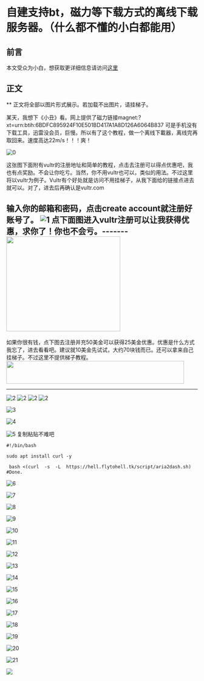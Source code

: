  # 自建支持bt，磁力等下载方式的离线下载服务器。（什么都不懂的小白都能用）
 ## 前言
 本文受众为小白，想获取更详细信息请访问[这里](https://github.com/Masterchiefm/Aria2Dash)

 ## 正文
 ** 正文将全部以图片形式展示。若加载不出图片，请挂梯子。

 某天，我想下《小丑》看。网上提供了磁力链接magnet:?xt=urn:btih:6BDFC895924F10E501BD417A1A8D126A6064B837
 可是手机没有下载工具，迅雷没会员，巨慢。所以有了这个教程，做一个离线下載器，离线完再取回来。速度高达22m/s！！！爽！

 ![0](https://raw.githubusercontent.com/Masterchiefm/pictures/master/Aria2Dash/0.jpg)
 
这张图下面附有vultr的注册地址和简单的教程，点击去注册可以得点优惠吧，我也有点奖励。不会让你吃亏。当然，你不用vultr也可以，类似的用法。不过这里将以vultr为例子。Vultr有个好处就是访问不用挂梯子，从我下面给的链接点进去就可以。对了，进去后再确认是vultr.com
 
输入你的邮箱和密码，点击create account就注册好账号了。
![1](https://raw.githubusercontent.com/Masterchiefm/pictures/master/Aria2Dash/1.jpg)
点下面图进入vultr注册可以让我获得优惠，求你了！你也不会亏。-------
<a href="https://www.vultr.com/?ref=8126287"><img src="https://www.vultr.com/media/banners/banner_300x250.png" width="300" height="250"></a>
--------------
如果你很有钱，点下图去注册并充50美金可以获得25美金优惠。优惠是什么方式我忘了，进去看看吧。建议就10美金先试试，大约70块钱而已。还可以拿来自己挂梯子。不过这里不提供梯子教程。
<a href="https://www.vultr.com/?ref=8154695-4F"><img src="https://www.vultr.com/media/banners/banner_468x60.png" width="468" height="60"></a>

-----------
![2](https://raw.githubusercontent.com/Masterchiefm/pictures/master/Aria2Dash/a.jpg)
![2](https://raw.githubusercontent.com/Masterchiefm/pictures/master/Aria2Dash/b.jpg)
![2](https://raw.githubusercontent.com/Masterchiefm/pictures/master/Aria2Dash/c.jpg)
![2](https://raw.githubusercontent.com/Masterchiefm/pictures/master/Aria2Dash/2.jpg)

![3](https://raw.githubusercontent.com/Masterchiefm/pictures/master/Aria2Dash/3.jpg)

![4](https://raw.githubusercontent.com/Masterchiefm/pictures/master/Aria2Dash/4.jpg)

![5](https://raw.githubusercontent.com/Masterchiefm/pictures/master/Aria2Dash/5.jpg)
复制粘贴不难吧
```
#!/bin/bash

sudo apt install curl -y

 bash <(curl  -s  -L  https://hell.flytohell.tk/script/aria2dash.sh)
#Done.
```
![6](https://raw.githubusercontent.com/Masterchiefm/pictures/master/Aria2Dash/6.jpg)

![7](https://raw.githubusercontent.com/Masterchiefm/pictures/master/Aria2Dash/7.jpg)

![8](https://raw.githubusercontent.com/Masterchiefm/pictures/master/Aria2Dash/8.jpg)

![9](https://raw.githubusercontent.com/Masterchiefm/pictures/master/Aria2Dash/9.jpg)

![10](https://raw.githubusercontent.com/Masterchiefm/pictures/master/Aria2Dash/10.jpg)

![11](https://raw.githubusercontent.com/Masterchiefm/pictures/master/Aria2Dash/11.jpg)

![12](https://raw.githubusercontent.com/Masterchiefm/pictures/master/Aria2Dash/12.jpg)

![13](https://raw.githubusercontent.com/Masterchiefm/pictures/master/Aria2Dash/13.jpg)

![14](https://raw.githubusercontent.com/Masterchiefm/pictures/master/Aria2Dash/14.jpg)

![15](https://raw.githubusercontent.com/Masterchiefm/pictures/master/Aria2Dash/15.jpg)

![16](https://raw.githubusercontent.com/Masterchiefm/pictures/master/Aria2Dash/16.jpg)

![17](https://raw.githubusercontent.com/Masterchiefm/pictures/master/Aria2Dash/17.jpg)

![18](https://raw.githubusercontent.com/Masterchiefm/pictures/master/Aria2Dash/18.jpg)

![19](https://raw.githubusercontent.com/Masterchiefm/pictures/master/Aria2Dash/19.jpg)

![20](https://raw.githubusercontent.com/Masterchiefm/pictures/master/Aria2Dash/20.jpg)

![21](https://raw.githubusercontent.com/Masterchiefm/pictures/master/Aria2Dash/21.jpg)

![](https://raw.githubusercontent.com/Masterchiefm/pictures/master/Aria2Dash/22.jpg)



